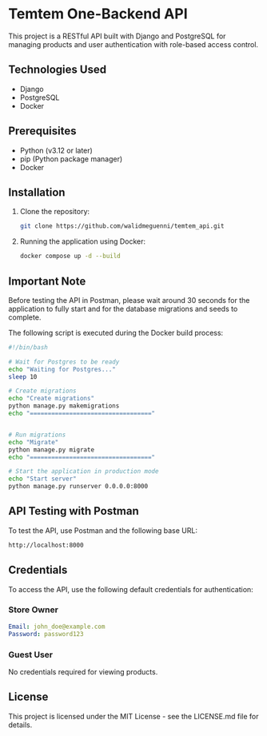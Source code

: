 # Temtem One-Backend API

This project is a RESTful API built with Django and PostgreSQL for managing products and user authentication with role-based access control.

## Technologies Used

- Django
- PostgreSQL
- Docker

## Prerequisites

- Python (v3.12 or later)
- pip (Python package manager)
- Docker

## Installation

1. Clone the repository:
   ```bash
   git clone https://github.com/walidmeguenni/temtem_api.git
   ```

2. Running the application using Docker:
   ```bash
   docker compose up -d --build
   ```

## Important Note
Before testing the API in Postman, please wait around 30 seconds for the application to fully start and for the database migrations and seeds to complete.

The following script is executed during the Docker build process:

```bash
#!/bin/bash

# Wait for Postgres to be ready
echo "Waiting for Postgres..."
sleep 10

# Create migrations
echo "Create migrations"
python manage.py makemigrations
echo "=================================="


# Run migrations
echo "Migrate"
python manage.py migrate
echo "=================================="

# Start the application in production mode
echo "Start server"
python manage.py runserver 0.0.0.0:8000
```

## API Testing with Postman

To test the API, use Postman and the following base URL:
```bash
http://localhost:8000
```

## Credentials
To access the API, use the following default credentials for authentication:

### Store Owner
```yaml
Email: john_doe@example.com
Password: password123
```

### Guest User
No credentials required for viewing products.


## License

This project is licensed under the MIT License - see the LICENSE.md file for details.

